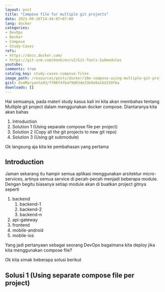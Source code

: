 ```yaml
---
layout: post
title: "Compose file for multiple git projects"
date: 2021-09-26T14:44:07+07:00
lang: docker
categories:
- DevOps
- Docker
- Compose
- Study-Cases
refs: 
- https://docs.docker.com/
- https://git-scm.com/book/en/v2/Git-Tools-Submodules
youtube: 
comments: true
catalog_key: study-cases-compose-files
image_path: /resources/posts/docker/10e-compose-using-multiple-git-projects
gist: dimMaryanto93/ff00f4fbaf9d03de33b9a9a1bd159f6a
downloads: []
---
```


Hai semuanya, pada materi study kasus kali ini kita akan membahas tentang Multiple git project dalam menggunakan docker compose. Diantaranya kita akan bahas

1. Introduction
2. Solution 1 (Using separate compose file per project)
3. Solution 2 (Copy all the git projects to new git repo)
4. Solution 3 (Using git submodule)

Ok langsung aja kita ke pembahasan yang pertama

## Introduction

Jaman sekarang itu hampir semua aplikasi menggunakan arsitektur micro-services, artinya semua service di pecah-pecah menjadi beberapa module. Dengan begitu biasanya setiap module akan di buatkan project gitnya seperti

1. backend
    1. backend-1
    2. backend-2
    3. backend-n
2. api-gateway
3. frontend
4. mobile-android
5. mobile-ios

Yang jadi pertanyaan sebagai seorang DevOps bagaimana kita deploy jika kita menggunakan compose file?

Ok kita simak beberapa solusi berikut

## Solusi 1 (Using separate compose file per project)